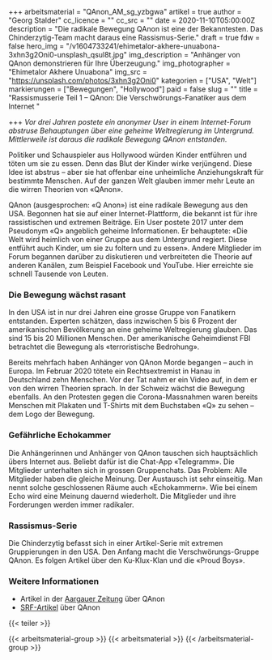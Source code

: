 +++
arbeitsmaterial = "QAnon_AM_sg_yzbgwa"
artikel = true
author = "Georg Stalder"
cc_licence = ""
cc_src = ""
date = 2020-11-10T05:00:00Z
description = "Die radikale Bewegung QAnon ist eine der Bekanntesten. Das Chinderzytig-Team macht daraus eine Rassismus-Serie."
draft = true
fdw = false
hero_img = "/v1604733241/ehimetalor-akhere-unuabona-3xhn3g2Oni0-unsplash_qsul8t.jpg"
img_description = "Anhänger von QAnon demonstrieren für Ihre Überzeugung."
img_photographer = "Ehimetalor Akhere Unuabona"
img_src = "https://unsplash.com/photos/3xhn3g2Oni0"
kategorien = ["USA", "Welt"]
markierungen = ["Bewegungen", "Hollywood"]
paid = false
slug = ""
title = "Rassismusserie Teil 1 – QAnon: Die Verschwörungs-Fanatiker aus dem Internet "

+++
_Vor drei Jahren postete ein anonymer User in einem Internet-Forum abstruse Behauptungen über eine geheime Weltregierung im Untergrund. Mittlerweile ist daraus die radikale Bewegung QAnon entstanden._

Politiker und Schauspieler aus Hollywood würden Kinder entführen und töten um sie zu essen. Denn das Blut der Kinder wirke verjüngend. Diese Idee ist abstrus – aber sie hat offenbar eine unheimliche Anziehungskraft für bestimmte Menschen. Auf der ganzen Welt glauben immer mehr Leute an die wirren Theorien von «QAnon».

QAnon (ausgesprochen: «Q Anon») ist eine radikale Bewegung aus den USA. Begonnen hat sie auf einer Internet-Plattform, die bekannt ist für ihre rassistischen und extremen Beiträge. Ein User postete 2017 unter dem Pseudonym «Q» angeblich geheime Informationen. Er behauptete: «Die Welt wird heimlich von einer Gruppe aus dem Untergrund regiert. Diese entführt auch Kinder, um sie zu foltern und zu essen». Andere Mitglieder im Forum begannen darüber zu diskutieren und verbreiteten die Theorie auf anderen Kanälen, zum Beispiel Facebook und YouTube. Hier erreichte sie schnell Tausende von Leuten.

### Die Bewegung wächst rasant

In den USA ist in nur drei Jahren eine grosse Gruppe von Fanatikern entstanden. Experten schätzen, dass inzwischen 5 bis 6 Prozent der amerikanischen Bevölkerung an eine geheime Weltregierung glauben. Das sind 15 bis 20 Millionen Menschen. Der amerikanische Geheimdienst FBI betrachtet die Bewegung als «terroristische Bedrohung».

Bereits mehrfach haben Anhänger von QAnon Morde begangen – auch in Europa. Im Februar 2020 tötete ein Rechtsextremist in Hanau in Deutschland zehn Menschen. Vor der Tat nahm er ein Video auf, in dem er von den wirren Theorien sprach. In der Schweiz wächst die Bewegung ebenfalls. An den Protesten gegen die Corona-Massnahmen waren bereits Menschen mit Plakaten und T-Shirts mit dem Buchstaben «Q» zu sehen – dem Logo der Bewegung.

### Gefährliche Echokammer

Die Anhängerinnen und Anhänger von QAnon tauschen sich hauptsächlich übers Internet aus. Beliebt dafür ist die Chat-App «Telegramm». Die Mitglieder unterhalten sich in grossen Gruppenchats. Das Problem: Alle Mitglieder haben die gleiche Meinung. Der Austausch ist sehr einseitig. Man nennt solche geschlossenen Räume auch «Echokammern». Wie bei einem Echo wird eine Meinung dauernd wiederholt. Die Mitglieder und ihre Forderungen werden immer radikaler.

### Rassismus-Serie

Die Chinderzytig befasst sich in einer Artikel-Serie mit extremen Gruppierungen in den USA. Den Anfang macht die Verschwörungs-Gruppe QAnon. Es folgen Artikel über den Ku-Klux-Klan und die «Proud Boys».

### Weitere Informationen

* Artikel in der [Aargauer Zeitung](https://www.aargauerzeitung.ch/schweiz/die-unheimlich-netten-q-schweizer-radikale-verschwoerungs-bewegung-breitet-sich-auch-hierzulande-aus-139060229 "Aargauer Zeitung") über QAnon
* [SRF-Artikel](https://www.srf.ch/news/international/verschwoerungstheorien-im-netz-qanon-trump-und-die-erloesung-von-satans-weltenlenkern "SRF-Artikel") über QAnon

{{< teiler >}}

{{< arbeitsmaterial-group >}}
{{< arbeitsmaterial >}}
{{< /arbeitsmaterial-group >}}